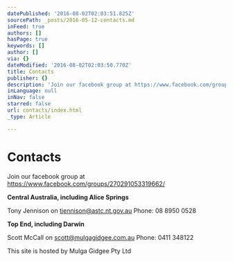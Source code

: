 ```yaml
---
datePublished: '2016-08-02T02:03:51.825Z'
sourcePath: _posts/2016-05-12-contacts.md
inFeed: true
authors: []
hasPage: true
keywords: []
author: []
via: {}
dateModified: '2016-08-02T02:03:50.770Z'
title: Contacts
publisher: {}
description: 'Join our facebook group at https://www.facebook.com/groups/270291053319662/'
inLanguage: null
inNav: false
starred: false
url: contacts/index.html
_type: Article

---
```

# Contacts

Join our facebook group at https://www.facebook.com/groups/270291053319662/

**Central Australia, including Alice Springs**

Tony Jennison on tjennison@astc.nt.gov.au Phone: 08 8950 0528

**Top End, including Darwin**

Scott McCall on scott@mulgagidgee.com.au Phone: 0411 348122

This site is hosted by Mulga Gidgee Pty Ltd